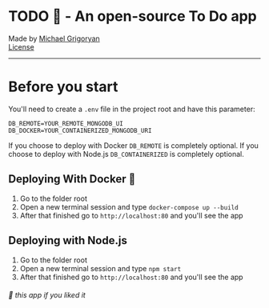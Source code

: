 # TODO 📃 - An open-source To Do app

Made by [Michael Grigoryan](https://github.com/MichaelGrigoryan)
<br>
[License](./)
<hr>

# Before you start
You'll need to create a `.env` file in the project root and have this parameter:<br>
```
DB_REMOTE=YOUR_REMOTE_MONGODB_UI
DB_DOCKER=YOUR_CONTAINERIZED_MONGODB_URI
```
If you choose to deploy with Docker `DB_REMOTE` is completely optional.
If you choose to deploy with Node.js `DB_CONTAINERIZED` is completely optional.

## Deploying With Docker 🐳
 1. Go to the folder root
 2. Open a new terminal session and type `docker-compose up --build`
 3. After that finished go to `http://localhost:80` and you'll see the app

## Deploying with Node.js 
 1. Go to the folder root
 2. Open a new terminal session and type `npm start`
 3. After that finished go to `http://localhost:80` and you'll see the app

###### 🌟 this app if you liked it
